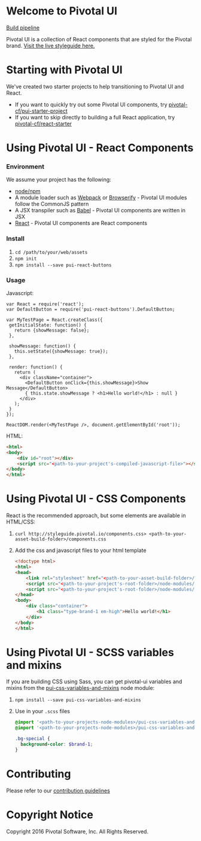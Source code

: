 # Welcome to Pivotal UI

[Build pipeline](https://wings.concourse.ci/teams/pivotalui/pipelines/pivotal-ui)

Pivotal UI is a collection of React components that are styled for the Pivotal brand. [Visit the live styleguide here.](http://styleguide.pivotal.io)

# Starting with Pivotal UI 

We've created two starter projects to help transitioning to Pivotal UI and React.

- If you want to quickly try out some Pivotal UI components, try [pivotal-cf/pui-starter-project](https://github.com/pivotal-cf/pui-starter-project)
- If you want to skip directly to building a full React application, try [pivotal-cf/react-starter](https://github.com/pivotal-cf/react-starter)

# Using Pivotal UI - React Components

### Environment

We assume your project has the following:

 - [node/npm](https://nodejs.org/en/)
 - A module loader such as [Webpack](http://webpack.github.io/) or [Browserify](http://browserify.org/) - Pivotal UI modules follow the CommonJS pattern
 - A JSX transpiler such as [Babel](https://babeljs.io/) - Pivotal UI components are written in JSX 
 - [React](https://facebook.github.io/react/) - Pivotal UI components are React components

### Install

1. `cd /path/to/your/web/assets`
1. `npm init`
1. `npm install --save pui-react-buttons`

### Usage

Javascript:

```
var React = require('react');
var DefaultButton = require('pui-react-buttons').DefaultButton;

var MyTestPage = React.createClass({
 getInitialState: function() {
   return {showMessage: false};
 },

 showMessage: function() {
   this.setState({showMessage: true});
 },

 render: function() {
   return (
     <div className="container">
       <DefaultButton onClick={this.showMessage}>Show Message</DefaultButton>
       { this.state.showMessage ? <h1>Hello world!</h1> : null }
     </div>
   );
 }
});

ReactDOM.render(<MyTestPage />, document.getElementById('root'));
```

HTML:

```html
<html>
<body>
    <div id="root"></div>
    <script src="<path-to-your-project's-compiled-javascript-file>"></script>
</body>
</html>
```

# Using Pivotal UI - CSS Components

React is the recommended approach, but some elements are available in HTML/CSS:

1. `curl http://styleguide.pivotal.io/components.css> <path-to-your-asset-build-folder>/components.css`
1. Add the css and javascript files to your html template

    ```html
    <!doctype html>
    <html>
    <head>
        <link rel="stylesheet" href="<path-to-your-asset-build-folder>/components.css">
        <script src="<path-to-your-project's-root-folder>/node-modules/jquery/dist/jquery.js"></script>
        <script src="<path-to-your-project's-root-folder>/node-modules/bootstrap/dist/js/bootstrap.js"></script>
    </head>
    <body>
        <div class="container">
            <h1 class="type-brand-1 em-high">Hello world!</h1>
        </div>
    </body>
    </html>
    ```

# Using Pivotal UI - SCSS variables and mixins

If you are building CSS using Sass, you can get pivotal-ui variables and mixins
from the [pui-css-variables-and-mixins](https://www.npmjs.com/package/pui-css-variables-and-mixins)
node module:

1. `npm install --save pui-css-variables-and-mixins`
1. Use in your `.scss` files

    ```scss
    @import '<path-to-your-projects-node-modules>/pui-css-variables-and-mixins/pui-variables.scss';
    @import '<path-to-your-projects-node-modules>/pui-css-variables-and-mixins/mixins.scss';

    .bg-special {
      background-color: $brand-1;
    }
    ```

# Contributing

Please refer to our [contribution guidelines](https://github.com/pivotal-cf/pivotal-ui/blob/master/CONTRIBUTING.md)

# Copyright Notice

Copyright 2016 Pivotal Software, Inc. All Rights Reserved.
